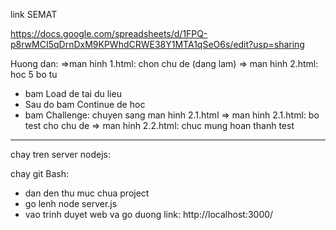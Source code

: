 link SEMAT

https://docs.google.com/spreadsheets/d/1FPQ-p8rwMCI5qDrnDxM9KPWhdCRWE38Y1MTA1qSeO6s/edit?usp=sharing

Huong dan: 
=>man hinh 1.html: chon chu de (dang lam)
=> man hinh 2.html: hoc 5 bo tu
- bam Load de tai du lieu 
- Sau do bam Continue de hoc
- bam Challenge: chuyen sang man hinh 2.1.html
=> man hinh 2.1.html: bo test cho chu de
=> man hinh 2.2.html: chuc mung hoan thanh test

---
chay tren server nodejs:

chay git Bash:
- dan den thu muc chua project
- go lenh node server.js
- vao trinh duyet web va go duong link:
http://localhost:3000/